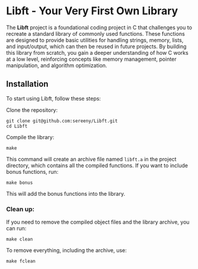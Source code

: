 <body>
    <h1>Libft - Your Very First Own Library</h1>
    <p>
        The <strong>Libft</strong> project is a foundational coding project in C that challenges you to recreate a standard library of commonly used functions. 
        These functions are designed to provide basic utilities for handling strings, memory, lists, and input/output, which can then be reused in future projects. 
        By building this library from scratch, you gain a deeper understanding of how C works at a low level, reinforcing concepts like memory management, pointer manipulation, and algorithm optimization.
    </p>

  <h2>Installation</h2>
    <p>To start using Libft, follow these steps:</p>
            Clone the repository:
            <pre><code>git clone git@github.com:sereeny/Libft.git
cd Libft</code></pre>
            Compile the library:
            <pre><code>make</code></pre>
                This command will create an archive file named <code>libft.a</code> in the project directory, which contains all the compiled functions. 
                If you want to include bonus functions, run:
            <pre><code>make bonus</code></pre>
            This will add the bonus functions into the library.</p>

  <h3>Clean up:</h3>
    <p>
        If you need to remove the compiled object files and the library archive, you can run:
        <pre><code>make clean</code></pre>
        To remove everything, including the archive, use:
        <pre><code>make fclean</code></pre>
    </p>
</body>
